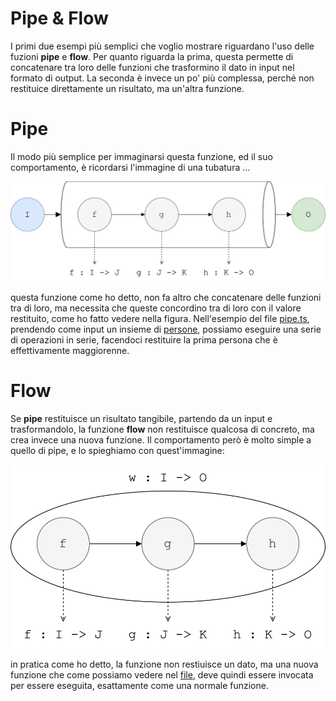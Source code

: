 # Pipe & Flow

I primi due esempi più semplici che voglio mostrare riguardano l'uso delle fuzioni __pipe__ e __flow__. Per quanto riguarda la prima, questa permette di concatenare tra loro delle funzioni che trasformino il dato in input nel formato di output. La seconda è invece un po' più complessa, perché non restituice direttamente un risultato, ma un'altra funzione.

# Pipe
Il modo più semplice per immaginarsi questa funzione, ed il suo comportamento, è ricordarsi l'immagine di una tubatura ... 

![Funzione Pipe](../assets/pipe.svg)

questa funzione come ho detto, non fa altro che concatenare delle funzioni tra di loro, ma necessita che queste concordino tra di loro con il valore restituito, come ho fatto vedere nella figura. Nell'esempio del file [pipe.ts](pipe.ts), prendendo come input un insieme di [persone](./interfaces/person.interface.ts), possiamo eseguire una serie di operazioni in serie, facendoci restituire la prima persona che è effettivamente maggiorenne.

# Flow

Se __pipe__ restituisce un risultato tangibile, partendo da un input e trasformandolo, la funzione __flow__ non restituisce qualcosa di concreto, ma crea invece una nuova funzione. Il comportamento però è molto simple a quello di pipe, e lo spieghiamo con quest'immagine:

![Funzione Flow](../assets/flow.svg)

in pratica come ho detto, la funzione non restiuisce un dato, ma una nuova funzione che come possiamo vedere nel [file](./flow.ts), deve quindi essere invocata per essere eseguita, esattamente come una normale funzione.